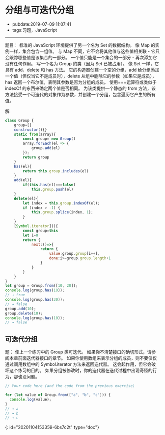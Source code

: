 # 分组与可迭代分组

- pubdate:2019-07-09 11:07:41
- tags:习题，JavaScript

---

题目：
标准的 JavaScript 环境提供了另一个名为 Set 的数据结构。 像 Map 的实例一样，集合包含一组值。 与 Map 不同，它不会将其他值与这些值相关联 - 它只会跟踪哪些值是该集合的一部分。 一个值只能是一个集合的一部分 - 再次添加它没有任何作用。
写一个名为 Group 的类（因为 Set 已被占用）。 像 Set 一样，它具有 add，delete 和 has 方法。 它的构造器创建一个空的分组，add 给分组添加一个值（但仅当它不是成员时），delete 从组中删除它的参数（如果它是成员），has 返回一个布尔值，表明其参数是否为分组的成员。
使用===运算符或类似于 indexOf 的东西来确定两个值是否相同。
为该类提供一个静态的 from 方法，该方法接受一个可迭代的对象作为参数，并创建一个分组，包含遍历它产生的所有值。

解

````javascript
class Group {
    group=[]
    constructor(){}
    static from(array){
        const group= new Group()
        array.forEach(el => {
            group.add(el)
        });
        return group
    }
    has(el){
        return this.group.includes(el)
    }
    add(el){
        if(this.has(el)===false)
            this.group.push(el)
    }
    delete(el){
        let index = this.group.indexOf(el);
        if (index > -1) {
            this.group.splice(index, 1);
        }
    }
    [Symbol.iterator](){
        const group=this
        let i=0
        return {
            next:()=>{
                return {
                    value:group.group[i++],
                    done:i>=group.group.length+1
                }
            }
        }
    }
}
let group = Group.from([10, 20]);
console.log(group.has(10));
// → true
console.log(group.has(30));
// → false
group.add(10);
group.delete(10);
console.log(group.has(10));
// → false
````

## 可迭代分组

题：
使上一个练习中的 Group 类可迭代。 如果你不清楚接口的确切形式，请参阅本章前面迭代器接口的章节。
如果你使用数组来表示分组的成员，则不要仅仅通过调用数组中的 Symbol.iterator 方法来返回迭代器。 这会起作用，但它会破坏这个练习的目的。
如果分组被修改时，你的迭代器在迭代过程中出现奇怪的行为，那也没问题。

````javascript
// Your code here (and the code from the previous exercise)

for (let value of Group.from(["a", "b", "c"])) {
  console.log(value);
}
// → a
// → b
// → c
````


{: id="20201104153359-6bs7c2t" type="doc"}
